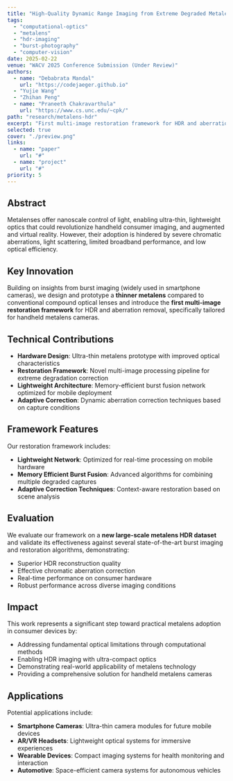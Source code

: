 ```yaml
---
title: "High-Quality Dynamic Range Imaging from Extreme Degraded Metalens Bursts"
tags:
  - "computational-optics"
  - "metalens"
  - "hdr-imaging"
  - "burst-photography"
  - "computer-vision"
date: 2025-02-22
venue: "WACV 2025 Conference Submission (Under Review)"
authors:
  - name: "Debabrata Mandal"
    url: "https://codejaeger.github.io"
  - "Yujie Wang"
  - "Zhihan Peng"
  - name: "Praneeth Chakravarthula"
    url: "https://www.cs.unc.edu/~cpk/"
path: "research/metalens-hdr"
excerpt: "First multi-image restoration framework for HDR and aberration removal, specifically tailored for handheld metalens cameras."
selected: true
cover: "./preview.png"
links:
  - name: "paper"
    url: "#"
  - name: "project"
    url: "#"
priority: 5
---
```


## Abstract

Metalenses offer nanoscale control of light, enabling ultra-thin, lightweight optics that could revolutionize handheld consumer imaging, and augmented and virtual reality. However, their adoption is hindered by severe chromatic aberrations, light scattering, limited broadband performance, and low optical efficiency.

## Key Innovation

Building on insights from burst imaging (widely used in smartphone cameras), we design and prototype a **thinner metalens** compared to conventional compound optical lenses and introduce the **first multi-image restoration framework** for HDR and aberration removal, specifically tailored for handheld metalens cameras.

## Technical Contributions

- **Hardware Design**: Ultra-thin metalens prototype with improved optical characteristics
- **Restoration Framework**: Novel multi-image processing pipeline for extreme degradation correction
- **Lightweight Architecture**: Memory-efficient burst fusion network optimized for mobile deployment
- **Adaptive Correction**: Dynamic aberration correction techniques based on capture conditions

## Framework Features

Our restoration framework includes:
- **Lightweight Network**: Optimized for real-time processing on mobile hardware
- **Memory Efficient Burst Fusion**: Advanced algorithms for combining multiple degraded captures
- **Adaptive Correction Techniques**: Context-aware restoration based on scene analysis

## Evaluation

We evaluate our framework on a **new large-scale metalens HDR dataset** and validate its effectiveness against several state-of-the-art burst imaging and restoration algorithms, demonstrating:
- Superior HDR reconstruction quality
- Effective chromatic aberration correction
- Real-time performance on consumer hardware
- Robust performance across diverse imaging conditions

## Impact

This work represents a significant step toward practical metalens adoption in consumer devices by:
- Addressing fundamental optical limitations through computational methods
- Enabling HDR imaging with ultra-compact optics
- Demonstrating real-world applicability of metalens technology
- Providing a comprehensive solution for handheld metalens cameras

## Applications

Potential applications include:
- **Smartphone Cameras**: Ultra-thin camera modules for future mobile devices
- **AR/VR Headsets**: Lightweight optical systems for immersive experiences  
- **Wearable Devices**: Compact imaging systems for health monitoring and interaction
- **Automotive**: Space-efficient camera systems for autonomous vehicles